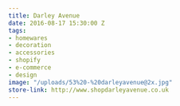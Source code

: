```yaml
---
title: Darley Avenue
date: 2016-08-17 15:30:00 Z
tags:
- homewares
- decoration
- accessories
- shopify
- e-commerce
- design
image: "/uploads/53%20-%20darleyavenue@2x.jpg"
store-link: http://www.shopdarleyavenue.co.uk
---
```



